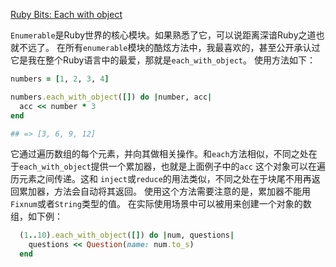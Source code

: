 [Ruby Bits: Each with object](https://subvisual.co/blog/posts/74-ruby-bits-each-with-object)

`Enumerable`是Ruby世界的核心模块。如果熟悉了它，可以说距离深谙Ruby之道也就不远了。
在所有`enumerable`模块的酷炫方法中，我最喜欢的，甚至公开承认过它是我在整个Ruby语言中的最爱，那就是`each_with_object`。
使用方法如下：
```ruby
numbers = [1, 2, 3, 4]

numbers.each_with_object([]) do |number, acc|
  acc << number * 3
end

## => [3, 6, 9, 12]
```
它通过遍历数组的每个元素，并向其做相关操作。和`each`方法相似，不同之处在于`each_with_object`提供一个累加器，也就是上面例子中的`acc`
这个对象可以在遍历元素之间传递。这和 `inject`或`reduce`的用法类似，不同之处在于块尾不用再返回累加器，方法会自动将其返回。
使用这个方法需要注意的是，累加器不能用`Fixnum`或者`String`类型的值。
在实际使用场景中可以被用来创建一个对象的数组，如下例：
```ruby
  (1..10).each_with_object([]) do |num, questions|
    questions << Question(name: num.to_s)
  end
```
